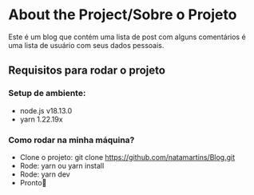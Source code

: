 # About the Project/Sobre o Projeto

Este é um blog que contém uma lista de post
com alguns comentários é uma lista de usuário
com seus dados pessoais.

## Requisitos para rodar o projeto

### Setup de ambiente:

- node.js v18.13.0
- yarn 1.22.19x

### Como rodar na minha máquina?

- Clone o projeto: git clone https://github.com/natamartins/Blog.git
- Rode: yarn ou yarn install
- Rode: yarn dev
- Pronto🎉

